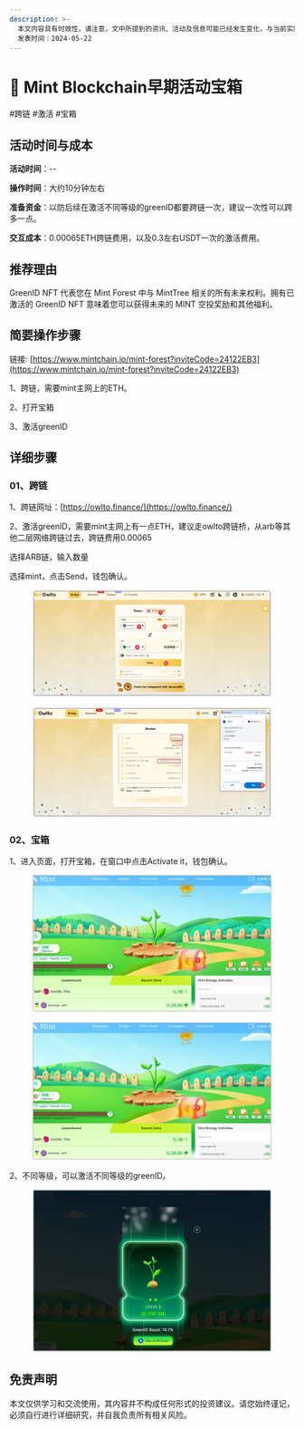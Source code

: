```yaml
---
description: >-
  本文内容具有时效性，请注意，文中所提到的资讯、活动及信息可能已经发生变化，与当前实际情况有所不同。我们建议您在做出任何决策之前，始终进行自主研究和验证。
  发表时间：2024-05-22
---
```


# 🌲 Mint Blockchain早期活动宝箱

\#跨链 #激活 #宝箱

## 活动时间与成本 <a href="#huo-dong-shi-jian-yu-cheng-ben" id="huo-dong-shi-jian-yu-cheng-ben"></a>

**活动时间**：--

**操作时间**：大约10分钟左右

**准备资金**：以防后续在激活不同等级的greenID都要跨链一次，建议一次性可以跨多一点。

**交互成本**：0.00065ETH跨链费用，以及0.3左右USDT一次的激活费用。

## 推荐理由 <a href="#tui-jian-li-you" id="tui-jian-li-you"></a>

GreenID NFT 代表您在 Mint Forest 中与 MintTree 相关的所有未来权利。拥有已激活的 GreenID NFT 意味着您可以获得未来的 MINT 空投奖励和其他福利。

## 简要操作步骤 <a href="#jian-yao-cao-zuo-bu-zhou" id="jian-yao-cao-zuo-bu-zhou"></a>

链接: [https://www.mintchain.io/mint-forest?inviteCode=24122EB3](https://www.mintchain.io/mint-forest?inviteCode=24122EB3)

1、跨链，需要mint主网上的ETH。

2、打开宝箱

3、激活greenID

## 详细步骤 <a href="#xiang-xi-bu-zhou" id="xiang-xi-bu-zhou"></a>

### **01、跨链**

1、跨链网址：[https://owlto.finance/](https://owlto.finance/)

2、激活greenID，需要mint主网上有一点ETH，建议走owlto跨链桥，从arb等其他二层网络跨链过去，跨链费用0.00065

选择ARB链，输入数量

选择mint，点击Send，钱包确认。

<figure><img src="../.gitbook/assets/image (53).png" alt=""><figcaption></figcaption></figure>

<figure><img src="../.gitbook/assets/image (55).png" alt=""><figcaption></figcaption></figure>

### **02、宝箱**

1、进入页面，打开宝箱，在窗口中点击Activate it，钱包确认。

<figure><img src="../.gitbook/assets/image (56).png" alt=""><figcaption></figcaption></figure>

<figure><img src="../.gitbook/assets/image (57).png" alt=""><figcaption></figcaption></figure>

2、不同等级，可以激活不同等级的greenID。

<figure><img src="../.gitbook/assets/image (58).png" alt=""><figcaption></figcaption></figure>

## 免责声明 <a href="#mian-ze-sheng-ming" id="mian-ze-sheng-ming"></a>

本文仅供学习和交流使用，其内容并不构成任何形式的投资建议。请您始终谨记，必须自行进行详细研究，并自我负责所有相关风险。
